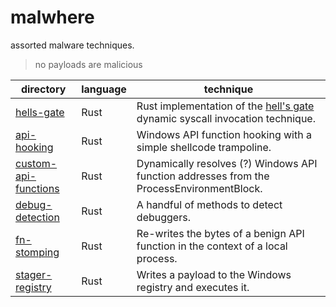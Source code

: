 # malwhere

assorted malware techniques.

> no payloads are malicious

|directory |language |technique |
|---  |--- |--- |
|[hells-gate](https://github.com/plsuwu/malwhere/tree/main/source/hells-gate)  |Rust |Rust implementation of the [hell's gate](https://github.com/am0nsec/HellsGate) dynamic syscall invocation technique. |
|[api-hooking](https://github.com/plsuwu/malwhere/blob/main/source/api-hooking) |Rust |Windows API function hooking with a simple shellcode trampoline. |
|[custom-api-functions](https://github.com/plsuwu/malwhere/tree/main/source/custom-api-functions) |Rust |Dynamically resolves (?) Windows API function addresses from the ProcessEnvironmentBlock. | 
|[debug-detection](https://github.com/plsuwu/malwhere/tree/main/source/debug-detection) |Rust |A handful of methods to detect debuggers. |
|[fn-stomping](https://github.com/plsuwu/malwhere/tree/main/source/fn-stomping) |Rust |Re-writes the bytes of a benign API function in the context of a local process. |
|[stager-registry](https://github.com/plsuwu/malwhere/blob/main/source/stager-registry/src/main.rs) |Rust |Writes a payload to the Windows registry and executes it. |
